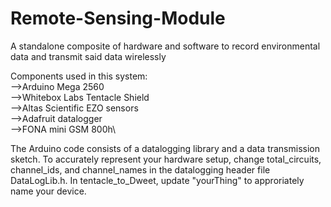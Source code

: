 # Remote-Sensing-Module
A standalone composite of hardware and software to record environmental data and transmit said data wirelessly   

Components used in this system:\
-->Arduino Mega 2560\
-->Whitebox Labs Tentacle Shield\
-->Altas Scientific EZO sensors\
-->Adafruit datalogger\
-->FONA mini GSM 800h\

The Arduino code consists of a datalogging library and a data transmission sketch. To accurately represent your hardware setup, change total_circuits, channel_ids, and channel_names in the datalogging header file DataLogLib.h. In tentacle_to_Dweet, update "yourThing" to approriately name your device. 
